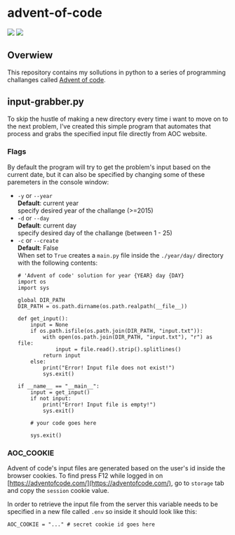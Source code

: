 # advent-of-code
![](https://img.shields.io/badge/days%20completed-2-red)
![](https://img.shields.io/badge/stars%20⭐-4-yellow)
## Overwiew
This repository contains my sollutions in python to a series of programming challanges called [Advent of code](https://adventofcode.com/).

## input-grabber.py
To skip the hustle of making a new directory every time i want to move on to the next problem, I've created this simple program that automates that process and grabs the specified input file directly from AOC website. 

### Flags
By default the program will try to get the problem's input based on the current date, but it can also be specified by changing some of these paremeters in the console window:

- `-y` or `--year` \
  **Default**: current year \
  specify desired year of the challange (>=2015)
- `-d` or `--day` \
  **Default**: current day \
  specify desired day of the challange (between 1 - 25)
- `-c` or `--create` \
  **Default**: False \
  When set to `True` creates a `main.py` file inside the `./year/day/` directory with the following contents: 
  ```python3
  # 'Advent of code' solution for year {YEAR} day {DAY}
  import os
  import sys
                          
  global DIR_PATH
  DIR_PATH = os.path.dirname(os.path.realpath(__file__))

  def get_input():
      input = None
      if os.path.isfile(os.path.join(DIR_PATH, "input.txt")):
          with open(os.path.join(DIR_PATH, "input.txt"), "r") as file:    
              input = file.read().strip().splitlines()
          return input
      else:
          print("Error! Input file does not exist!")
          sys.exit()
                          
  if __name__ == "__main__":
      input = get_input()
      if not input:
          print("Error! Input file is empty!")
          sys.exit()
                          
      # your code goes here
      
      sys.exit()
  ```

### AOC_COOKIE
Advent of code's input files are generated based on the user's id inside the browser cookies. To find press F12 while logged in on [https://adventofcode.com/](https://adventofcode.com/), go to `storage` tab and copy the `session` cookie value. 

In order to retrieve the input file from the server this variable needs to be specified in a new file called `.env` so inside it should look like this:
```python3
AOC_COOKIE = "..." # secret cookie id goes here
```